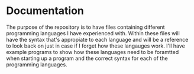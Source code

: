 # Documentation
The purpose of the repository is to have files containing different programming languages I have experienced with. Within these files will have the syntax that's appropiate to each language and will be a reference to look back on just in case if I forget how these langauges work. I'll have example programs to show how these languages need to be foramtted when starting up a program and the correct syntax for each of the programming languages. 
